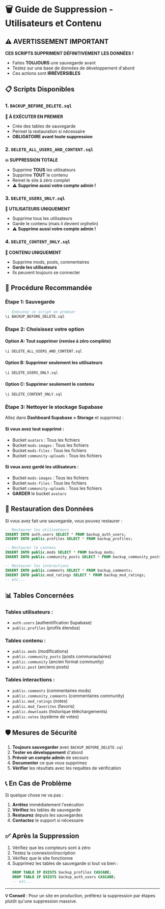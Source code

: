 # 🗑️ Guide de Suppression - Utilisateurs et Contenu

## ⚠️ AVERTISSEMENT IMPORTANT

**CES SCRIPTS SUPPRIMENT DÉFINITIVEMENT LES DONNÉES !**

- Faites **TOUJOURS** une sauvegarde avant
- Testez sur une base de données de développement d'abord
- Ces actions sont **IRRÉVERSIBLES**

## 📋 Scripts Disponibles

### 1. `BACKUP_BEFORE_DELETE.sql`

**🔄 À EXÉCUTER EN PREMIER**

- Crée des tables de sauvegarde
- Permet la restauration si nécessaire
- **OBLIGATOIRE avant toute suppression**

### 2. `DELETE_ALL_USERS_AND_CONTENT.sql`

**💥 SUPPRESSION TOTALE**

- Supprime **TOUS** les utilisateurs
- Supprime **TOUT** le contenu
- Remet le site à zéro complet
- ⚠️ **Supprime aussi votre compte admin !**

### 3. `DELETE_USERS_ONLY.sql`

**👥 UTILISATEURS UNIQUEMENT**

- Supprime tous les utilisateurs
- Garde le contenu (mais il devient orphelin)
- ⚠️ **Supprime aussi votre compte admin !**

### 4. `DELETE_CONTENT_ONLY.sql`

**📝 CONTENU UNIQUEMENT**

- Supprime mods, posts, commentaires
- **Garde les utilisateurs**
- Ils peuvent toujours se connecter

## 🚀 Procédure Recommandée

### Étape 1: Sauvegarde

```sql
-- Exécutez ce script en premier
\i BACKUP_BEFORE_DELETE.sql
```

### Étape 2: Choisissez votre option

#### Option A: Tout supprimer (remise à zéro complète)

```sql
\i DELETE_ALL_USERS_AND_CONTENT.sql
```

#### Option B: Supprimer seulement les utilisateurs

```sql
\i DELETE_USERS_ONLY.sql
```

#### Option C: Supprimer seulement le contenu

```sql
\i DELETE_CONTENT_ONLY.sql
```

### Étape 3: Nettoyer le stockage Supabase

Allez dans **Dashboard Supabase > Storage** et supprimez :

#### Si vous avez tout supprimé :

- Bucket `avatars` : Tous les fichiers
- Bucket `mods-images` : Tous les fichiers
- Bucket `mods-files` : Tous les fichiers
- Bucket `community-uploads` : Tous les fichiers

#### Si vous avez gardé les utilisateurs :

- Bucket `mods-images` : Tous les fichiers
- Bucket `mods-files` : Tous les fichiers
- Bucket `community-uploads` : Tous les fichiers
- **GARDER** le bucket `avatars`

## 🔄 Restauration des Données

Si vous avez fait une sauvegarde, vous pouvez restaurer :

```sql
-- Restaurer les utilisateurs
INSERT INTO auth.users SELECT * FROM backup_auth_users;
INSERT INTO public.profiles SELECT * FROM backup_profiles;

-- Restaurer le contenu
INSERT INTO public.mods SELECT * FROM backup_mods;
INSERT INTO public.community_posts SELECT * FROM backup_community_posts;

-- Restaurer les interactions
INSERT INTO public.comments SELECT * FROM backup_comments;
INSERT INTO public.mod_ratings SELECT * FROM backup_mod_ratings;
-- etc...
```

## 📊 Tables Concernées

### Tables utilisateurs :

- `auth.users` (authentification Supabase)
- `public.profiles` (profils étendus)

### Tables contenu :

- `public.mods` (modifications)
- `public.community_posts` (posts communautaires)
- `public.community` (ancien format community)
- `public.post` (anciens posts)

### Tables interactions :

- `public.comments` (commentaires mods)
- `public.community_comments` (commentaires community)
- `public.mod_ratings` (notes)
- `public.mod_favorites` (favoris)
- `public.downloads` (historique téléchargements)
- `public.votes` (système de votes)

## 🛡️ Mesures de Sécurité

1. **Toujours sauvegarder** avec `BACKUP_BEFORE_DELETE.sql`
2. **Tester en développement** d'abord
3. **Prévoir un compte admin** de secours
4. **Documenter** ce que vous supprimez
5. **Vérifier** les résultats avec les requêtes de vérification

## 📞 En Cas de Problème

Si quelque chose ne va pas :

1. **Arrêtez** immédiatement l'exécution
2. **Vérifiez** les tables de sauvegarde
3. **Restaurez** depuis les sauvegardes
4. **Contactez** le support si nécessaire

## ✅ Après la Suppression

1. Vérifiez que les compteurs sont à zéro
2. Testez la connexion/inscription
3. Vérifiez que le site fonctionne
4. Supprimez les tables de sauvegarde si tout va bien :
   ```sql
   DROP TABLE IF EXISTS backup_profiles CASCADE;
   DROP TABLE IF EXISTS backup_auth_users CASCADE;
   -- etc...
   ```

---

**💡 Conseil** : Pour un site en production, préférez la suppression par étapes plutôt qu'une suppression massive.

